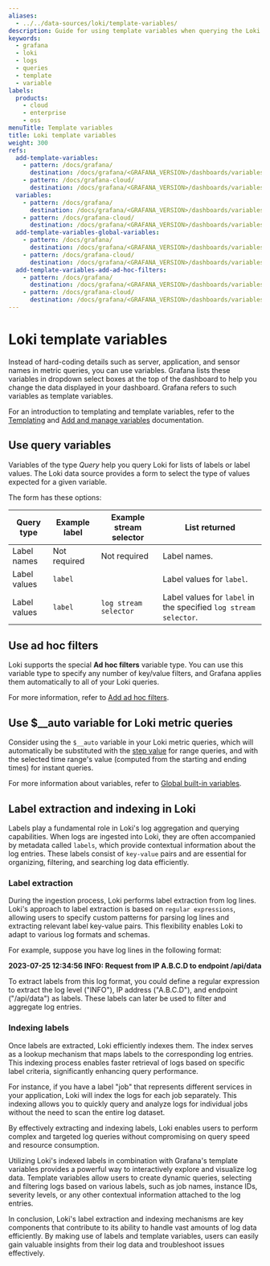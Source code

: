 ```yaml
---
aliases:
  - ../../data-sources/loki/template-variables/
description: Guide for using template variables when querying the Loki data source
keywords:
  - grafana
  - loki
  - logs
  - queries
  - template
  - variable
labels:
  products:
    - cloud
    - enterprise
    - oss
menuTitle: Template variables
title: Loki template variables
weight: 300
refs:
  add-template-variables:
    - pattern: /docs/grafana/
      destination: /docs/grafana/<GRAFANA_VERSION>/dashboards/variables/add-template-variables/
    - pattern: /docs/grafana-cloud/
      destination: /docs/grafana/<GRAFANA_VERSION>/dashboards/variables/add-template-variables/
  variables:
    - pattern: /docs/grafana/
      destination: /docs/grafana/<GRAFANA_VERSION>/dashboards/variables/
    - pattern: /docs/grafana-cloud/
      destination: /docs/grafana/<GRAFANA_VERSION>/dashboards/variables/
  add-template-variables-global-variables:
    - pattern: /docs/grafana/
      destination: /docs/grafana/<GRAFANA_VERSION>/dashboards/variables/add-template-variables/#global-variables
    - pattern: /docs/grafana-cloud/
      destination: /docs/grafana/<GRAFANA_VERSION>/dashboards/variables/add-template-variables/#global-variables
  add-template-variables-add-ad-hoc-filters:
    - pattern: /docs/grafana/
      destination: /docs/grafana/<GRAFANA_VERSION>/dashboards/variables/add-template-variables/#add-ad-hoc-filters
    - pattern: /docs/grafana-cloud/
      destination: /docs/grafana/<GRAFANA_VERSION>/dashboards/variables/add-template-variables/#add-ad-hoc-filters
---
```


# Loki template variables

Instead of hard-coding details such as server, application, and sensor names in metric queries, you can use variables.
Grafana lists these variables in dropdown select boxes at the top of the dashboard to help you change the data displayed in your dashboard.
Grafana refers to such variables as template variables.

For an introduction to templating and template variables, refer to the [Templating](ref:variables) and [Add and manage variables](ref:add-template-variables) documentation.

## Use query variables

Variables of the type _Query_ help you query Loki for lists of labels or label values.
The Loki data source provides a form to select the type of values expected for a given variable.

The form has these options:

| Query type   | Example label | Example stream selector | List returned                                                    |
| ------------ | ------------- | ----------------------- | ---------------------------------------------------------------- |
| Label names  | Not required  | Not required            | Label names.                                                     |
| Label values | `label`       |                         | Label values for `label`.                                        |
| Label values | `label`       | `log stream selector`   | Label values for `label` in the specified `log stream selector`. |

## Use ad hoc filters

Loki supports the special **Ad hoc filters** variable type.
You can use this variable type to specify any number of key/value filters, and Grafana applies them automatically to all of your Loki queries.

For more information, refer to [Add ad hoc filters](ref:add-template-variables-add-ad-hoc-filters).

## Use $\_\_auto variable for Loki metric queries

Consider using the `$__auto` variable in your Loki metric queries, which will automatically be substituted with the [step value](https://grafana.com/docs/grafana/next/datasources/loki/query-editor/#options) for range queries, and with the selected time range's value (computed from the starting and ending times) for instant queries.

For more information about variables, refer to [Global built-in variables](ref:add-template-variables-global-variables).

## Label extraction and indexing in Loki

Labels play a fundamental role in Loki's log aggregation and querying capabilities. When logs are ingested into Loki, they are often accompanied by metadata called `labels`, which provide contextual information about the log entries. These labels consist of `key-value` pairs and are essential for organizing, filtering, and searching log data efficiently.

### Label extraction

During the ingestion process, Loki performs label extraction from log lines. Loki's approach to label extraction is based on `regular expressions`, allowing users to specify custom patterns for parsing log lines and extracting relevant label key-value pairs. This flexibility enables Loki to adapt to various log formats and schemas.

For example, suppose you have log lines in the following format:

**2023-07-25 12:34:56 INFO: Request from IP A.B.C.D to endpoint /api/data**

To extract labels from this log format, you could define a regular expression to extract the log level ("INFO"), IP address ("A.B.C.D"), and endpoint ("/api/data") as labels. These labels can later be used to filter and aggregate log entries.

### Indexing labels

Once labels are extracted, Loki efficiently indexes them. The index serves as a lookup mechanism that maps labels to the corresponding log entries. This indexing process enables faster retrieval of logs based on specific label criteria, significantly enhancing query performance.

For instance, if you have a label "job" that represents different services in your application, Loki will index the logs for each job separately. This indexing allows you to quickly query and analyze logs for individual jobs without the need to scan the entire log dataset.

By effectively extracting and indexing labels, Loki enables users to perform complex and targeted log queries without compromising on query speed and resource consumption.

Utilizing Loki's indexed labels in combination with Grafana's template variables provides a powerful way to interactively explore and visualize log data. Template variables allow users to create dynamic queries, selecting and filtering logs based on various labels, such as job names, instance IDs, severity levels, or any other contextual information attached to the log entries.

In conclusion, Loki's label extraction and indexing mechanisms are key components that contribute to its ability to handle vast amounts of log data efficiently. By making use of labels and template variables, users can easily gain valuable insights from their log data and troubleshoot issues effectively.

